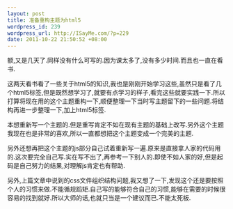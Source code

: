 ```yaml
--- 
layout: post
title: 准备重构主题为html5
wordpress_id: 239
wordpress_url: http://ISayMe.com/?p=229
date: 2011-10-22 21:50:52 +08:00
---
```

额,又是几天了.同样没有什么可写的.因为课太多了,没有多少时间.而且也一直在看书.

这两天看书看了一些关于html5的知识,我也是刚刚开始学习这些,虽然只是看了几个html5标签,但是既然想学习了,就要有点学习的样子,看完这些就要实践一下.所以打算将现在用的这个主题重构一下,顺便整理一下当时写主题留下的一些问题.将结构再进一步整理一下,加上html5标签.

本想重新写一个主题的.但是重写肯定不如在现有主题的基础上改写.另外这个主题我现在也是非常的喜欢,所以一直都想把这个主题变成一个完美的主题.

另外还想再把这个主题的js部分自己试着重新写一遍.原来是直接拿人家的代码用的.这次要完全自己写.实在写不出了,再参考一下别人的.即使不如人家的好,但是起码是自己努力的结果,对理解js肯定也有帮助.

另外,上篇文章中说到的css文件组织结构问题,我又想了一下,发现这个还是要按照个人的习惯来做.不能循规蹈矩.自己写的能够符合自己的习惯,能够在需要的时候很容易的找到就好.所以大师的话,也就只当是一个建议而已.不能太死板.
